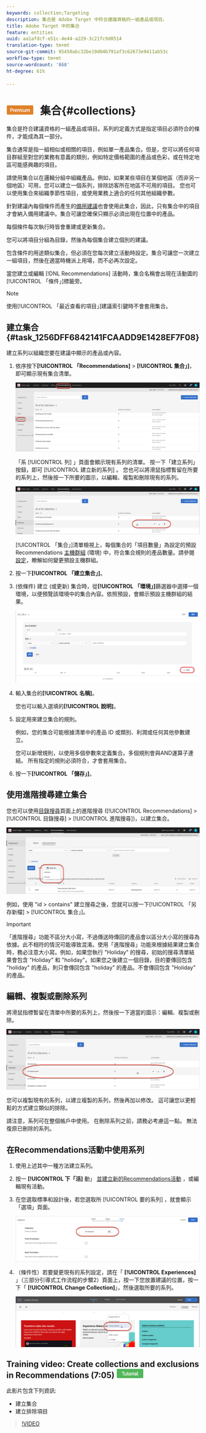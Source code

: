 ```yaml
---
keywords: collection;Targeting
description: 集合是 Adobe Target 中符合建議資格的一組產品或項目。
title: Adobe Target 中的集合
feature: entities
uuid: aa1afdcf-e51c-4e44-a229-3c21fc9d0514
translation-type: tm+mt
source-git-commit: 95450abc32be19d04b791af3c62673e9411ab53c
workflow-type: tm+mt
source-wordcount: '868'
ht-degree: 61%

---
```



# ![PREMIUM](/help/assets/premium.png) 集合{#collections}

集合是符合建議資格的一組產品或項目。系列的定義方式是指定項目必須符合的條件，才能成為其一部分。

集合通常是指一組相似或相關的項目，例如單一產品集合。但是，您可以將任何項目群組至對您的業務有意義的類別，例如特定價格範圍的產品或色彩，或在特定地區可能感興趣的項目。

請使用集合以在邏輯分組中組織產品。例如，如果某些項目在某個地區（而非另一個地區）可用，您可以建立一個系列，排除訪客所在地區不可用的項目。 您也可以使用集合來組織季節性項目，或使用業務上適合的任何其他組織參數。

針對建議內每個條件而產生的[備用建議](/help/c-recommendations/c-algorithms/backup-recs.md)也會使用此集合，因此，只有集合中的項目才會納入備用建議中。集合可讓您確保只顯示必須出現在位置中的產品。

每個條件每次執行時皆會重建或更新集合。

您可以將項目分組為目錄，然後為每個集合建立個別的建議。

包含條件的用途類似集合，但必須在您每次建立活動時設定。集合可讓您一次建立一組項目，然後在適當時機派上用場，而不必再次設定。

當您建立或編輯 [!DNL Recommendations] 活動時，集合名稱會出現在活動圖的[!UICONTROL 「條件」]標籤旁。

>[!NOTE]
>
>使用[!UICONTROL 「最近查看的項目」]建議索引鍵時不會套用集合。

## 建立集合 {#task_1256DFF6842141FCAADD9E1428EF7F08}

建立系列以組織您要在建議中顯示的產品或內容。

1. 依序按下&#x200B;**[!UICONTROL 「Recommendations]** > **[!UICONTROL 集合」]**，即可顯示現有集合清單。

   ![集合清單](assets/collections_list.png)

   「系 [!UICONTROL 列] 」頁面會顯示現有系列的清單。 按一下「建立系列」按鈕，即可 [!UICONTROL 建立新的系列] 。 您也可以將滑鼠指標暫留在所要的系列上，然後按一下所要的圖示，以編輯、複製和刪除現有的系列。

   ![暫留圖示：編輯、複製和刪除](/help/c-recommendations/c-products/assets/hover-icons.png)

   [!UICONTROL 「集合」]清單檢視上，每個集合的「項目數量」為設定的預設 Recommendations [主機群組](/help/administrating-target/hosts.md) (環境) 中，符合集合規則的產品數量。請參閱[設定](/help/c-recommendations/plan-implement.md#concept_C1E1E2351413468692D6C21145EF0B84)，瞭解如何變更預設主機群組。

1. 按一下&#x200B;**[!UICONTROL 「建立集合」]**。

1. (依條件) 建立 (或更新) 集合時，從&#x200B;**[!UICONTROL 「環境」]**&#x200B;篩選器中選擇一個環境，以便預覽該環境中的集合內容。依照預設，會顯示預設主機群組的結果。

   ![建立集合](/help/c-recommendations/c-products/assets/CreateCollection.png)

1. 輸入集合的&#x200B;**[!UICONTROL 名稱]**。

   您也可以輸入選填的&#x200B;**[!UICONTROL 說明]**。

1. 設定用來建立集合的規則。

   例如，您的集合可能根據清單中的產品 ID 或類別、利潤或任何其他參數建立。

   您可以新增規則，以使用多個參數來定義集合。多個規則會與AND運算子連結。 所有指定的規則必須符合，才會套用集合。

1. 按一下&#x200B;**[!UICONTROL 「儲存」]**。

## 使用進階搜尋建立集合

您也可以使用[目錄搜尋](/help/c-recommendations/c-products/catalog-search.md#save-as)頁面上的進階搜尋 ([!UICONTROL Recommendations] > [!UICONTROL 目錄搜尋] > [!UICONTROL 進階搜尋])，以建立集合。

![另存為對話框](/help/c-recommendations/c-products/assets/save-as.png)

例如，使用 &quot;id > contains&quot; 建立搜尋之後，您就可以按一下[!UICONTROL 「另存新檔] > [!UICONTROL 集合」]。

>[!IMPORTANT]
>
>「進階搜尋」功能不區分大小寫，不過傳送時傳回的產品會以區分大小寫的搜尋為依據。此不相符的情況可能導致混淆。使用「進階搜尋」功能來根據結果建立集合時，務必注意大小寫。例如，如果您執行 &quot;Holiday&quot; 的搜尋，初始的搜尋清單結果會包含 &quot;Holiday&quot; 和 &quot;holiday&quot;。如果您之後建立一個目錄，目的要傳回包含 &quot;holiday&quot; 的產品，則只會傳回包含 &quot;holiday&quot; 的產品。不會傳回包含 &quot;Holiday&quot; 的產品。

## 編輯、複製或刪除系列

將滑鼠指標暫留在清單中所要的系列上，然後按一下適當的圖示：編輯、複製或刪除。

![系列的暫留圖示](/help/c-recommendations/c-products/assets/hover-collections.png)

您可以複製現有的系列，以建立複製的系列，然後再加以修改。 這可讓您以更輕鬆的方式建立類似的排除。

請注意，系列可在整個帳戶中使用。 在刪除系列之前，請務必考慮這一點。 無法復原已刪除的系列。

## 在Recommendations活動中使用系列

1. 使用上述其中一種方法建立系列。

1. 按一 **[!UICONTROL 下「活]** 動」 [並建立新的Recommendations活動](/help/c-recommendations/t-create-recs-activity/create-recs-activity.md) ，或編輯現有活動。

1. 在您選取標準和設計後，若您選取所 [!UICONTROL 要的系列] ，就會顯示「選項」頁面。

   ![選擇系列選項](/help/c-recommendations/c-products/assets/choose-collection.png)

1. （條件性）若要變更現有的系列設定，請在「 **[!UICONTROL Experiences]** 」（三部分引導式工作流程的步驟2）頁面上，按一下您放置建議的位置，按一下「 **[!UICONTROL Change Collection]**」，然後選取所要的系列。

   ![變更系列選項](/help/c-recommendations/c-products/assets/change-collection.png)

## Training video: Create collections and exclusions in Recommendations (7:05) ![Tutorial badge](/help/assets/tutorial.png)

此影片包含下列資訊:

* 建立集合
* 建立排除項目

>[!VIDEO](https://video.tv.adobe.com/v/27689)